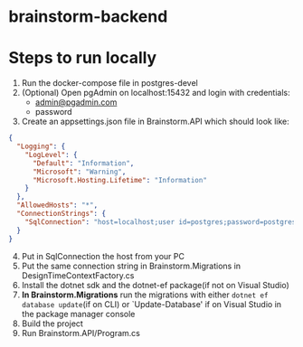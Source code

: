 # brainstorm-backend

# Steps to run locally
1. Run the docker-compose file in postgres-devel
2. (Optional) Open pgAdmin on localhost:15432 and login with credentials:
    - admin@pgadmin.com
    - password
3. Create an appsettings.json file in Brainstorm.API which should look like:
```json
{
  "Logging": {
    "LogLevel": {
      "Default": "Information",
      "Microsoft": "Warning",
      "Microsoft.Hosting.Lifetime": "Information"
    }
  },
  "AllowedHosts": "*",
  "ConnectionStrings": {
    "SqlConnection": "host=localhost;user id=postgres;password=postgres;database=brainstorm;Pooling=false;Timeout=300;CommandTimeout=300;"
  }
}
```
4. Put in SqlConnection the host from your PC
5. Put the same connection string in Brainstorm.Migrations in DesignTimeContextFactory.cs
6. Install the dotnet sdk and the dotnet-ef package(if not on Visual Studio)
7. **In Brainstorm.Migrations** run the migrations with either `dotnet ef database update`(if on CLI) or `Update-Database' if on Visual Studio in the package manager console
8. Build the project
9. Run Brainstorm.API/Program.cs
